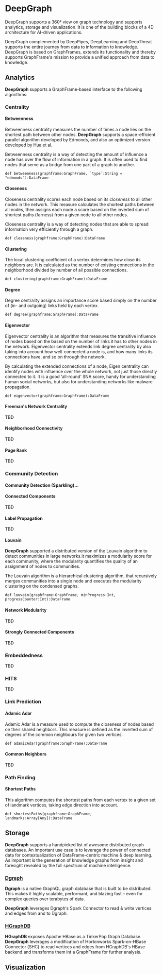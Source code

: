 # DeepGraph
DeepGraph supports a 360° view on graph technology and supports analytics, storage and visualization.
It is one of the building blocks of a 4D architecture for AI-driven applications.

DeepGraph complemented by DeepPipes, DeepLearning and DeepThreat supports the entire journey from
data to information to knowledge. DeepGraph is based on GraphFrames, extends its functionality and 
thereby supports GraphFrame's mission to provide a unified approach from data to knowledge.

## Analytics

**DeepGraph** supports a GraphFrame-based interface to the following algorithms:

### Centrality

#### Betweenness
Betweenness centrality measures the number of times a node lies on the shortest path between 
other nodes. **DeepGraph** supports a space-efficient parallel algorithm developed by Edmonds,
and also an optimized version developed by Hua et al.

Betweenness centrality is a way of detecting the amount of influence a node has over the flow 
of information in a graph. It is often used to find nodes that serve as a bridge from one part 
of a graph to another.
```
def betweenness(graphframe:GraphFrame, `type`:String = "edmonds"):DataFrame
```

#### Closeness
Closeness centrality scores each node based on its *closeness* to all other nodes in the 
network. This measure calculates the shortest paths between all nodes, then assigns each
node a score based on the inverted sum of shortest paths (farness) from a given node to 
all other nodes.

Closeness centrality is a way of detecting nodes that are able to spread information very 
efficiently through a graph.
```
def closeness(graphframe:GraphFrame):DataFrame
```

#### Clustering
The local clustering coefficient of a vertex determines how close its neighbors are. It is 
calculated as the number of existing connections in the neighborhood divided by number of 
all possible connections.
```
def clustering(graphframe:GraphFrame):DataFrame
```

#### Degree
Degree centrality assigns an importance score based simply on the number of (in- and outgoing)
links held by each vertex.
```
def degree(graphframe:GraphFrame):DataFrame
```

#### Eigenvector
Eigenvector centrality is an algorithm that measures the transitive influence of nodes based on the
based on the number of links it has to other nodes in the network. Eigenvector centrality extends link
degree centrality by also taking into account how well-connected a node is, and how many links its 
connections have, and so on through the network.

By calculating the extended connections of a node, Eigen centrality can identify nodes with  influence 
over the whole network, not just those directly connected to it. It is a good 'all-round' SNA score, 
handy for understanding human social networks, but also for understanding networks like malware propagation.
```
def eigenvector(graphframe:GraphFrame):DataFrame
```

#### Freeman's Network Centrality
TBD

#### Neighborhood Connectivity
TBD

#### Page Rank
TBD

### Community Detection

#### Community Detection (Sparkling)...

#### Connected Components
TBD

#### Label Propagation
TBD

#### Louvain

**DeepGraph** supported a distributed version of the Louvain algorithm to detect
communities in large networks.It maximizes a modularity score for each community, 
where the modularity quantifies the quality of an assignment of nodes to communities. 

The Louvain algorithm is a hierarchical clustering algorithm, that recursively merges 
communities into a single node and executes the modularity clustering on the condensed 
graphs.
```
def louvain(graphframe:GraphFrame, minProgress:Int, progressCounter:Int):DataFrame
```

#### Network Modularity
TBD

#### Strongly Connected Components
TBD

### Embeddedness
TBD

### HITS
TBD

### Link Prediction

#### Adamic Adar
Adamic Adar is a measure used to compute the closeness of nodes based on their
shared neighbors. This measure is defined as the inverted sum of degrees of the
common neighbours for given two vertices.
```
def adamicAdar(graphframe:GraphFrame):DataFrame
```

#### Common Neighbors

TBD

### Path Finding

#### Shortest Paths

This algorithm computes the shortest paths from each vertex to a given set of landmark 
vertices, taking edge direction into account.
```
def shortestPaths(graphframe:GraphFrame, landmarks:Array[Any]):DataFrame
```

## Storage

**DeepGraph** supports a handpicked list of awesome distributed graph databases. An important 
use case is to leverage the power of connected data for contextualization of DataFrame-centric 
machine & deep learning. As important is the generation of knowledge graphs from insight and 
foresight revealed by the full spectrum of machine intelligence. 

### [Dgraph](https://dgraph.io)

**Dgraph** is a native GraphQL graph database that is built to be distributed. This makes it
highly scalable, performant, and blazing fast – even for complex queries over terabytes of data.

**DeepGraph** leverages Dgraph's Spark Connector to read & write vertices and edges from
and to Dgraph.

### [HGraphDB](https://github.com/rayokota/hgraphdb)

**HGraphDB** exposes Apache HBase as a TinkerPop Graph Database. **DeepGraph** leverages a modification
of Hortonworks Spark-on-HBase Connector (SHC) to read vertices and edges from HGraphDB's HBase backend
and transforms them int a GraphFrame for further analysis.

## Visualization

